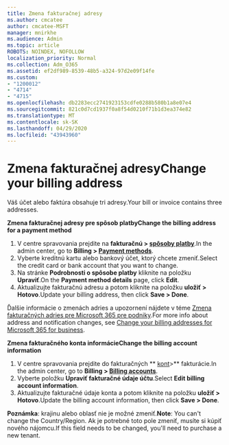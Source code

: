 ```yaml
---
title: Zmena fakturačnej adresy
ms.author: cmcatee
author: cmcatee-MSFT
manager: mnirkhe
ms.audience: Admin
ms.topic: article
ROBOTS: NOINDEX, NOFOLLOW
localization_priority: Normal
ms.collection: Adm_O365
ms.assetid: ef2df989-8539-48b5-a324-97d2e09f14fe
ms.custom:
- "1200012"
- "4714"
- "4715"
ms.openlocfilehash: db2283ecc2741923153cdfe0288b580b1a8e07e4
ms.sourcegitcommit: 821c0d7cd1937f0a8f54d0210f71b1d3ea374e82
ms.translationtype: MT
ms.contentlocale: sk-SK
ms.lasthandoff: 04/29/2020
ms.locfileid: "43943960"
---
```

# <a name="change-your-billing-address"></a><span data-ttu-id="d8179-102">Zmena fakturačnej adresy</span><span class="sxs-lookup"><span data-stu-id="d8179-102">Change your billing address</span></span>

<span data-ttu-id="d8179-103">Váš účet alebo faktúra obsahuje tri adresy.</span><span class="sxs-lookup"><span data-stu-id="d8179-103">Your bill or invoice contains three addresses.</span></span>

<span data-ttu-id="d8179-104">**Zmena fakturačnej adresy pre spôsob platby**</span><span class="sxs-lookup"><span data-stu-id="d8179-104">**Change the billing address for a payment method**</span></span>

1. <span data-ttu-id="d8179-105">V centre spravovania prejdite na **fakturačnú > [spôsoby platby](https://go.microsoft.com/fwlink/p/?linkid=2018806)**.</span><span class="sxs-lookup"><span data-stu-id="d8179-105">In the admin center, go to **Billing > [Payment methods](https://go.microsoft.com/fwlink/p/?linkid=2018806)**.</span></span>
2. <span data-ttu-id="d8179-106">Vyberte kreditnú kartu alebo bankový účet, ktorý chcete zmeniť.</span><span class="sxs-lookup"><span data-stu-id="d8179-106">Select the credit card or bank account that you want to change.</span></span>
3. <span data-ttu-id="d8179-107">Na stránke **Podrobnosti o spôsobe platby** kliknite na položku **Upraviť**.</span><span class="sxs-lookup"><span data-stu-id="d8179-107">On the **Payment method details** page, click **Edit**.</span></span>
4. <span data-ttu-id="d8179-108">Aktualizujte fakturačnú adresu a potom kliknite na položku **uložiť > Hotovo**.</span><span class="sxs-lookup"><span data-stu-id="d8179-108">Update your billing address, then click **Save > Done**.</span></span>

<span data-ttu-id="d8179-109">Ďalšie informácie o zmenách adries a upozornení nájdete v téme [Zmena fakturačných adries pre Microsoft 365 pre podniky](https://docs.microsoft.com/microsoft-365/commerce/billing-and-payments/change-your-billing-addresses?view=o365-worldwide).</span><span class="sxs-lookup"><span data-stu-id="d8179-109">For more info about address and notification changes, see [Change your billing addresses for Microsoft 365 for business](https://docs.microsoft.com/microsoft-365/commerce/billing-and-payments/change-your-billing-addresses?view=o365-worldwide).</span></span>

<span data-ttu-id="d8179-110">**Zmena fakturačného konta informácie**</span><span class="sxs-lookup"><span data-stu-id="d8179-110">**Change the billing account information**</span></span>

1. <span data-ttu-id="d8179-111">V centre spravovania prejdite do fakturačných \*\* [kont](https://admin.microsoft.com/Adminportal/Home?source=applauncher#/BillingAccounts/billing-accounts)>\*\* fakturácie.</span><span class="sxs-lookup"><span data-stu-id="d8179-111">In the admin center, go to **Billing > [Billing accounts](https://admin.microsoft.com/Adminportal/Home?source=applauncher#/BillingAccounts/billing-accounts)**.</span></span>
2. <span data-ttu-id="d8179-112">Vyberte položku **Upraviť fakturačné údaje účtu**.</span><span class="sxs-lookup"><span data-stu-id="d8179-112">Select **Edit billing account information**.</span></span>
3. <span data-ttu-id="d8179-113">Aktualizujte fakturačné údaje konta a potom kliknite na položku **uložiť > Hotovo**.</span><span class="sxs-lookup"><span data-stu-id="d8179-113">Update the billing account information, then click **Save > Done**.</span></span>

<span data-ttu-id="d8179-114">**Poznámka**: krajinu alebo oblasť nie je možné zmeniť.</span><span class="sxs-lookup"><span data-stu-id="d8179-114">**Note**: You can't change the Country/Region.</span></span> <span data-ttu-id="d8179-115">Ak je potrebné toto pole zmeniť, musíte si kúpiť nového nájomcu.</span><span class="sxs-lookup"><span data-stu-id="d8179-115">If this field needs to be changed, you'll need to purchase a new tenant.</span></span>
